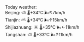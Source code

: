 Today weather:  
Beijing: ⛅️  🌡️+34°C 🌬️↖7km/h  
Tianjin: ⛅️  🌡️+34°C 🌬️↑15km/h  
Shijiazhuang: ☀️ 🌡️+35°C 🌬️←11km/h  
Tangshan: ⛅️  🌡️+33°C 🌬️↗11km/h  

